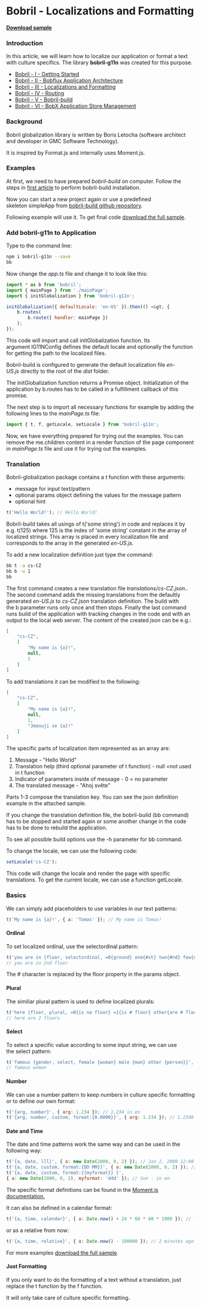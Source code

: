 [//]: <> (bobrilComIgnoreStart)

# Bobril - Localizations and Formatting

[//]: <> (bobrilComIgnoreEnd)

**[Download sample](https://minhaskamal.github.io/DownGit/#/home?url=https://github.com/keeema/bobril-samples/tree/master/sampleAppGlobalization)**

[//]: <> (bobrilComIgnoreStart)

### Introduction

In this article, we will learn how to localize our application or format a text with culture specifics. The library **bobril-g11n** was created for this purpose.

- [Bobril - I - Getting Started](https://github.com/keeema/bobril-samples/blob/master/articles/01_bobril-getting-started.md)
- [Bobril - II - Bobflux Application Architecture](https://github.com/keeema/bobril-samples/blob/master/articles/02_bobril-bobflux.md)
- [Bobril - III - Localizations and Formatting](https://github.com/keeema/bobril-samples/blob/master/articles/03_bobril-localizations.md)
- [Bobril - IV - Routing](https://github.com/keeema/bobril-samples/blob/master/articles/04_bobril-routing.md)
- [Bobril - V - Bobril-build](https://github.com/keeema/bobril-samples/blob/master/articles/05_bobril-bobril-build.md)
- [Bobril - VI - BobX Application Store Management](https://github.com/keeema/bobril-samples/blob/master/articles/06_bobril-bobx.md)

[//]: <> (bobrilComIgnoreEnd)

### Background

Bobril globalization library is written by Boris Letocha (software architect and developer in GMC Software Technology).

It is inspired by Format.js and internally uses Moment.js.

### Examples

At first, we need to have prepared _bobril-build_ on computer. Follow the steps in [first article](https://github.com/keeema/bobril-samples/blob/master/articles/01_bobril-getting-started.md) to perform bobril-build installation.

Now you can start a new project again or use a predefined skeleton simpleApp from [bobril-build github repository](https://minhaskamal.github.io/DownGit/#/home?url=https://github.com/Bobris/bobril-build/tree/master/examples/simpleApp).

Following example will use it. To get final code [download the full sample](https://minhaskamal.github.io/DownGit/#/home?url=https://github.com/keeema/bobril-samples/tree/master/sampleAppGlobalization).

### Add bobril-g11n to Application

Type to the command line:
``` bash
npm i bobril-g11n --save
bb
```
Now change the _app.ts_ file and change it to look like this:
``` javascript
import * as b from 'bobril';
import { mainPage } from './mainPage';
import { initGlobalization } from 'bobril-g11n';

initGlobalization({ defaultLocale: 'en-US' }).then(() =&gt; {
    b.routes(
        b.route({ handler: mainPage })
    );
});
```
This code will import and call initGlobalization function. Its argument IG11NConfig defines the default locale and optionally the function for getting the path to the localized files. 

Bobril-build is configured to generate the default localization file _en-US.js_ directly to the root of the _dist_ folder.

The initGlobalization function returns a Promise object. Initialization of the application by b.routes has to be called in a fulfillment callback of this promise.

The next step is to import all necessary functions for example by adding the following lines to the _mainPage.ts_ file:
``` javascript
import { t, f, getLocale, setLocale } from 'bobril-g11n';
```
Now, we have everything prepared for trying out the examples. You can remove the me.children content in a render function of the page component in _mainPage.ts_ file and use it for trying out the examples.

### Translation

Bobril-globalization package contains a _t_ function with these arguments: 
- message for input text/pattern
- optional params object defining the values for the message pattern
- optional hint
``` javascript
t('Hello World!'); // Hello World!
```
Bobril-build takes all usings of t('some string') in code and replaces it by e.g. t(125) where 125 is the index of 'some string' constant in the array of localized strings. This array is placed in every localization file and corresponds to the array in the generated _en-US.js._

To add a new localization definition just type the command:
``` bash
bb t -a cs-CZ
bb b -u 1
bb
```
The first command creates a new translation file _translations/cs-CZ.json._. The second command adds the missing translations from the defaultly generated _en-US.js_ to _cs-CZ.json_ translation definition. The build with the b parameter runs only once and then stops. Finally the last command runs build of the application with tracking changes in the code and with an output to the local web server. The content of the created _json_ can be e.g.:
``` json
[
    "cs-CZ",
    [
        "My name is {a}!",
        null,
        1
    ]
]
```
To add translations it can be modified to the following:
``` json
[
    "cs-CZ",
    [
        "My name is {a}!",
        null,
        1,
        "Jmenuji se {a}!"
    ]
]
```
The specific parts of localization item represented as an array are:

1. Message - "Hello World"
2. Translation help (third optional parameter of t function) - null =not used in t function
3. Indicator of parameters inside of message - 0 = no parameter
4. The translated message - "Ahoj světe"

Parts 1-3 compose the translation key. You can see the json definition example in the attached sample.

If you change the translation definition file, the bobril-build (bb command) has to be stopped and started again or some another change in the code has to be done to rebuild the application.

To see all possible build options use the -h parameter for bb command.

To change the locale, we can use the following code:
``` javascript
setLocale('cs-CZ');
```
This code will change the locale and render the page with specific translations. To get the current locale, we can use a function getLocale.

### Basics

We can simply add placeholders to use variables in our text patterns:
``` javascript
t('My name is {a}!', { a: 'Tomas' }); // My name is Tomas!
```
#### Ordinal

To set localized ordinal, use the selectordinal pattern:
``` javascript
t('you are in {floor, selectordinal, =0{ground} one{#st} two{#nd} few{#rd} other{#th}} floor', { floor: 2 });
// you are in 2nd floor
```
The # character is replaced by the floor property in the params object.

#### Plural

The similiar plural pattern is used to define localized plurals:
``` javascript
t('here {floor, plural, =0{is no floor} =1{is # floor} other{are # floors}}', { floor: 2 });
// here are 2 floors
```
#### Select

To select a specific value according to some input string, we can use the select pattern:
``` javascript
t('famous {gender, select, female {woman} male {man} other {person}}', { gender: 'female' });
// famous woman
```
#### Number

We can use a number pattern to keep numbers in culture specific formatting or to define our own format:
``` javascript
t('{arg, number}', { arg: 1.234 }); // 1.234 in en
t('{arg, number, custom, format:{0.0000}}', { arg: 1.234 }); // 1.2340 - in en
```
#### Date and Time

The date and time patterns work the same way and can be used in the following way:
``` javascript
t('{a, date, lll}', { a: new Date(2000, 0, 2) }); // Jan 2, 2000 12:00 AM - in en
t('{a, date, custom, format:{DD MM}}', { a: new Date(2000, 0, 2) }); // 02 01 - in en
t('{a, date, custom, format:{{myformat}} }', 
{ a: new Date(2000, 0, 2), myformat: 'ddd' }); // Sun - in en
```
The specific format definitions can be found in the [Moment.js documentation.](http://momentjs.com/docs/#/displaying/format/)

It can also be defined in a calendar format:
``` javascript
t('{a, time, calendar}', { a: Date.now() + 24 * 60 * 60 * 1000 }); // Tomorrow at 4:27 PM - in en
```
or as a relative from now:
``` javascript
t('{a, time, relative}', { a: Date.now() - 100000 }); // 2 minutes ago - in en
```
For more examples [download the full sample](https://minhaskamal.github.io/DownGit/#/home?url=https://github.com/keeema/bobril-samples/tree/master/sampleAppGlobalization).

#### Just Formatting

If you only want to do the formatting of a text without a translation, just replace the t function by the f function. 

It will only take care of culture specific formatting.
